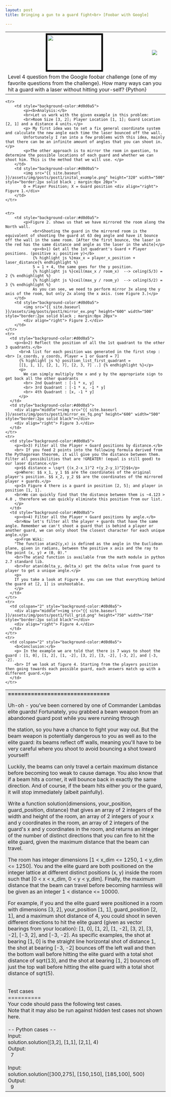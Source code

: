 ```yaml
---
layout: post
title: Bringing a gun to a guard fight<br> [Foobar with Google]

---
```


<table>
  	<tr>
    	<th style="text-align: center; vertical-align: middle;">
    		<img src="{{ site.baseurl }}/assets/img/posts/post1/aline_gun.png" height="110" width="170" style="border:5px solid black" align="middle">
    	</th>
    	<th>
    		<a href="https://github.com/peter-ak/Bringing-a-gun-to-a-guard-fight"><img src="https://gh-card.dev/repos/peter-ak/Bringing-a-gun-to-a-guard-fight.svg"></a>
    	</th>
  	</tr>
  	<tr>
    	<td colspan="2">
    		Level 4 question from the Google foobar challenge (one of my favorite questions from the challenge). How many ways can you hit a guard with a laser without hitting your-self? {Python}
		</td>
  	</tr>
</table>


<table>
  	<tr>
    	<td colspan="2" style="background-color:#eaeaea">
			<b>===============================</b>
			<p>
			Uh-oh - you've been cornered by one of Commander Lambdas elite guards! Fortunately, you grabbed a beam weapon from an abandoned guard post while you were running through
			</p>
			the station, so you have a chance to fight your way out. But the beam weapon is potentially dangerous to you as well as to the elite guard: its beams reflect off walls,
			meaning you'll have to be very careful where you shoot to avoid bouncing a shot toward yourself!
			<p>
			Luckily, the beams can only travel a certain maximum distance before becoming too weak to cause damage. You also know that if a beam hits a corner, it will bounce back in exactly the same direction. And of course, if the beam hits either you or the guard, it will stop immediately (albeit painfully).
			</p>
			<p>
			Write a function solution(dimensions, your_position, guard_position, distance) that gives an array of 2 integers of the width and height of the room, an array of 2 integers of your x and y coordinates in the room, an array of 2 integers of the guard's x and y coordinates in the room, and returns an integer of the number of distinct directions that you can fire to hit the elite guard, given the maximum distance that the beam can travel.
			</p>
			<p>
			The room has integer dimensions [1 < x_dim <= 1250, 1 < y_dim <= 1250]. You and the elite guard are both positioned on the integer lattice at different distinct positions (x, y) inside the room such that [0 < x < x_dim, 0 < y < y_dim]. Finally, the maximum distance that the beam can travel before becoming harmless will be given as an integer 1 < distance <= 10000.
			</p>
			<p>
			For example, if you and the elite guard were positioned in a room with dimensions [3, 2], your_position [1, 1], guard_position [2, 1], and a maximum shot distance of 4, you could shoot in seven different directions to hit the elite guard (given as vector bearings from your location): [1, 0], [1, 2], [1, -2], [3, 2], [3, -2], [-3, 2], and [-3, -2]. As specific examples, the shot at bearing [1, 0] is the straight line horizontal shot of distance 1, the shot at bearing [-3, -2] bounces off the left wall and then the bottom wall before hitting the elite guard with a total shot distance of sqrt(13), and the shot at bearing [1, 2] bounces off just the top wall before hitting the elite guard with a total shot distance of sqrt(5).
			</p>
			<br>Test cases
			<br>==========
			<br>Your code should pass the following test cases.
			<br>Note that it may also be run against hidden test cases not shown here.
			<br>
			<br>-- Python cases --
			<br>Input:
			<br>solution.solution([3,2], [1,1], [2,1], 4)
			<br>Output:
			<br>&nbsp;    7
			<br>
			<br>Input:
			<br>solution.solution([300,275], [150,150], [185,100], 500)
			<br>Output:
			<br>&nbsp;    9
		</td>
  	</tr>


  	<tr>
  		<td style="background-color:#d0d0a5">
  			<p><b>Analysis:</b> 
  			<br>Let us work with the given example in this problem: 
  			<br>Room Size [3, 2]; Player Location [1, 1]; Guard Location [2, 1] and a distance 4 units.</p>
  			<p> My first idea was to set a fix general coordinate system and calculate the new angle each time the laser bounced off the wall.
  			Unfortunately I ran into a few problems with this idea, mainly that there can be an infinite amount of angles that you can shoot in.</p>
  			<p>The other approach is to mirror the room in question, to determine the possible locations of each guard and whether we can shoot him. This is the method that we will use. </p>
  		</td>
  		<td style="background-color:#d0d0a5">
  			<img src="{{ site.baseurl }}/assets/img/posts/post1/inital_example.png" height="320" width="500" style="border:2px solid black ; margin:0px 20px">
  			O = Player Position; X = Guard position <div align="right"> Figure 1.</div>
  		</td>
  	</tr>


  	<tr>
  		<td style="background-color:#d0d0a5">
  			<p>Figure 2. shows us that we have mirrored the room along the North wall. 
  				<br>Shooting the guard in the mirrored room is the equivalent of shooting the guard at 63 deg angle and have it bounce off the wall in the same room. [After the first bounce, the laser in the red has the same distance and angle as the laser in the white]</p>
  				<p><b>1) Get all the 1st quadrant's Guard + Player positions. (positive x; positive y)</b>
  				{% highlight js %}max_x = player_x_position + laser_distance{% endhighlight %}
  				5 = 1 + 4, the same goes for the y position.
  				{% highlight js %}ceil(max_x / room_x)  --> celing(5/3) = 2 {% endhighlight %}
  				{% highlight js %}ceil(max_y / room_y)  --> celing(5/2) = 3 {% endhighlight %}
  				As you can see, we need to perform mirror 3x along the y axis of the room, but only 2x along the x axis. (see Figure 3.)</p> 
  		</td>
  		<td style="background-color:#d0d0a5">
  			<img src="{{ site.baseurl }}/assets/img/posts/post1/mirror_ex.png" height="600" width="500" style="border:2px solid black ; margin:0px 20px">
  			<div align="right"> Figure 2.</div>
  		</td>
  	</tr>
    <tr>
      <td style="background-color:#d0d0a5">
        <p><b>2) Reflect the position of all the 1st quadrant to the other 3 quadrants.</b>
          <br>A list for each position was generated in the first step : <br> [x_coords, y_coords, Player = 1 or Guard = 7]
          {% highlight js %} position_list_first_quadrant = 
          [[1, 1, 1], [2, 1, 7], [2, 3, 7] ..] {% endhighlight %}</p>
          <p>
            We can simply multiply the x and y by the appropriate sign to get back all the other quadrants
            <br> 2nd Quadrant : [-1 * x, y]
            <br> 3rd Quadrant : [-1 * x, -1 * y]
            <br> 4th Quadrant : [x, -1 * y]
          </p>
      </td>
      <td style="background-color:#d0d0a5">
        <div align="middle"><img src="{{ site.baseurl }}/assets/img/posts/post1/mirror_ex_fq.png" height="600" width="500" style="border:2px solid black"></div>
        <div align="right"> Figure 3.</div>
      </td>
    </tr>
    <tr>
      <td style="background-color:#d0d0a5">
        <p><b>3) Filter all the Player + Guard positions by distance.</b>
		<br> If you feed 2 points into the following formula derived from the Pythagorean theorem, it will give you the distance between them. Filter all possibilities that are !GREATER! (equal is still good) to our laser distance.</p>
		<p>$$ distance = \sqrt {(x_2-x_1)^2 +(y_2-y_1)^2}$$</p>
		<p>Where: $$ x_1, y_1 $$ are the coordinates of the original player's position. $$ x_2, y_2 $$ are the coordinates of the mirrored player + guards.</p>
		<p>In Figure 4 there is a guard in position [2, 5]; and player in position [1, 1]. 
		<br>We can quickly find that the distance between them is ~4.123 > 4.0 , therefore we can quickly eliminate this position from our list.
        </p>
      </td>
      <td style="background-color:#d0d0a5">
        <p><b>4) Filter all the Player + Guard positions by angle.</b>
		<br>Now let's filter all the player + guards that have the same angle. Remember we can't shoot a guard that is behind a player or another guard, we can only shoot the closest character for each unique angle.</p>
		<p>From Wiki:
		"The function atan2(y,x) is defined as the angle in the Euclidean plane, given in radians, between the positive x axis and the ray to the point (x, y) ≠ (0, 0)."
		<br>The atan2 function is available from the math module in python 2.7 standard lib.
		<br>For atan(delta_y, delta_x) get the delta value from guard to player to get a unique angle.</p>
        <p>
		If you take a look at Figure 4. you can see that everything behind the guard at [2, 1] is unshootable.
		</p>
      </td>
    </tr>
    <tr>
      <td colspan="2" style="background-color:#d0d0a5">	
        <div align="middle"><img src="{{ site.baseurl }}/assets/img/posts/post1/full_grid.png" height="750" width="750" style="border:2px solid black"></div>
        <div align="right"> Figure 4.</div>
      </td>
    </tr>
	<tr>
	  <td colspan="2" style="background-color:#d0d0a5">	
        <b>Conclusion:</b>
		<p> In the example we are told that there is 7 ways to shoot the guard : [1, 0], [1, 2], [1, -2], [3, 2], [3, -2], [-3, 2], and [-3, -2].
		<br> If we look at figure 4. Starting from the players position then going towards each possible guard, each answers match up with a different guard.</p>
      </td>
	</tr>
</table>